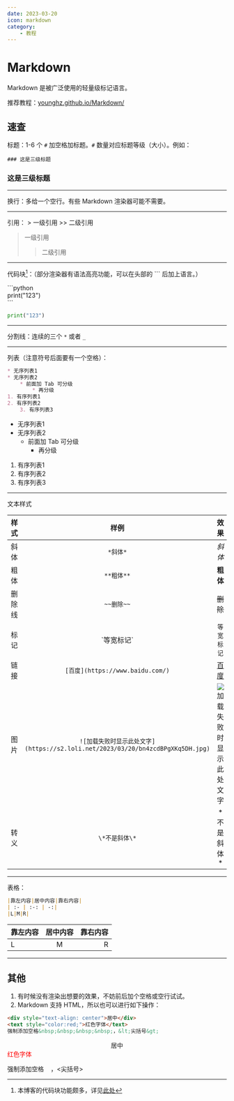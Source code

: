 ```yaml
---
date: 2023-03-20
icon: markdown
category:
    - 教程
---
```

# Markdown
Markdown 是被广泛使用的轻量级标记语言。

推荐教程：[younghz.github.io/Markdown/](http://younghz.github.io/Markdown/)
## 速查
标题：1-6 个 `#` 加空格加标题。`#` 数量对应标题等级（大小）。例如：

`### 这是三级标题`
### 这是三级标题
___
换行：多给一个空行。有些 Markdown 渲染器可能不需要。
___
引用：
\> 一级引用
\>\> 二级引用

> 一级引用
>> 二级引用

___
代码块[^1]：（部分渲染器有语法高亮功能，可以在头部的 \`\`\` 后加上语言。）
[^1]: 本博客的代码块功能颇多，详见[此处](https://theme-hope.vuejs.press/zh/cookbook/vuepress/markdown.html#%E4%BB%A3%E7%A0%81%E5%9D%97)

\```python<br/>
print("123")<br/>
\```

```python
print("123")
```
___
分割线：连续的三个 `*` 或者 `_`
___
列表（注意符号后面要有一个空格）：
```markdown
* 无序列表1
* 无序列表2
    * 前面加 Tab 可分级
        * 再分级
1. 有序列表1
2. 有序列表2
    3. 有序列表3
```

* 无序列表1
* 无序列表2
    * 前面加 Tab 可分级
        * 再分级

1. 有序列表1
2. 有序列表2
3. 有序列表3
___
文本样式

|样式|样例|效果|
| :--: | :--: | :--: |
|斜体|`*斜体*`|*斜体*|
|粗体|`**粗体**`|**粗体**|
|删除线|`~~删除~~`|~~删除~~|
|标记|\`等宽标记\`|`等宽标记`|
|链接|`[百度](https://www.baidu.com/)`|[百度](https://www.baidu.com/)|
|图片|`![加载失败时显示此处文字](https://s2.loli.net/2023/03/20/bn4zcdBPgXKq5DH.jpg)`|![加载失败时显示此处文字](https://s2.loli.net/2023/03/20/bn4zcdBPgXKq5DH.jpg)|
|转义|`\*不是斜体\*`|\*不是斜体\*|
___
表格：
```markdown
|靠左内容|居中内容|靠右内容|
| :- | :-: | -:|
|L|M|R|
```
|靠左内容|居中内容|靠右内容|
| :- | :-: | -:|
|L|M|R|
___
## 其他
1. 有时候没有渲染出想要的效果，不妨前后加个空格或空行试试。
2. Markdown 支持 HTML，所以也可以进行如下操作：
```markdown
<div style="text-align: center">居中</div>
<text style="color:red;">红色字体</text>
强制添加空格&nbsp;&nbsp;&nbsp;&nbsp;，&lt;尖括号&gt;
```
<div style="text-align: center">居中</div>
<text style="color:red;">红色字体</text>

强制添加空格&nbsp;&nbsp;&nbsp;&nbsp;，&lt;尖括号&gt;